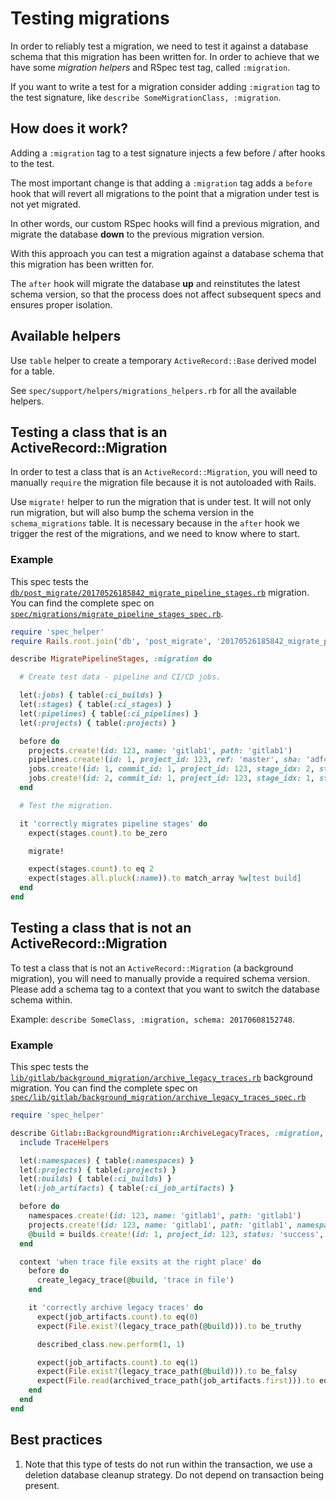 # Testing migrations

In order to reliably test a migration, we need to test it against a database
schema that this migration has been written for. In order to achieve that we
have some _migration helpers_ and RSpec test tag, called `:migration`.

If you want to write a test for a migration consider adding `:migration` tag to
the test signature, like `describe SomeMigrationClass, :migration`.

## How does it work?

Adding a `:migration` tag to a test signature injects a few before / after
hooks to the test.

The most important change is that adding a `:migration` tag adds a `before`
hook that will revert all migrations to the point that a migration under test
is not yet migrated.

In other words, our custom RSpec hooks will find a previous migration, and
migrate the database **down** to the previous migration version.

With this approach you can test a migration against a database schema that this
migration has been written for.

The `after` hook will migrate the database **up** and reinstitutes the latest
schema version, so that the process does not affect subsequent specs and
ensures proper isolation.

## Available helpers

Use `table` helper to create a temporary `ActiveRecord::Base` derived model
for a table.

See `spec/support/helpers/migrations_helpers.rb` for all the available helpers.

## Testing a class that is an ActiveRecord::Migration

In order to test a class that is an `ActiveRecord::Migration`, you will need to
manually `require` the migration file because it is not autoloaded with Rails.

Use `migrate!` helper to run the migration that is under test.  It will not only
run migration, but will also bump the schema version in the `schema_migrations`
table. It is necessary because in the `after` hook we trigger the rest of
the migrations, and we need to know where to start.

### Example

This spec tests the [`db/post_migrate/20170526185842_migrate_pipeline_stages.rb`](https://gitlab.com/gitlab-org/gitlab-ce/blob/v11.6.5/db/post_migrate/20170526185842_migrate_pipeline_stages.rb) migration. You can find the complete spec on [`spec/migrations/migrate_pipeline_stages_spec.rb`](https://gitlab.com/gitlab-org/gitlab-ce/blob/v11.6.5/spec/migrations/migrate_pipeline_stages_spec.rb).

```ruby
require 'spec_helper'
require Rails.root.join('db', 'post_migrate', '20170526185842_migrate_pipeline_stages.rb')

describe MigratePipelineStages, :migration do

  # Create test data - pipeline and CI/CD jobs.

  let(:jobs) { table(:ci_builds) }
  let(:stages) { table(:ci_stages) }
  let(:pipelines) { table(:ci_pipelines) }
  let(:projects) { table(:projects) }

  before do
    projects.create!(id: 123, name: 'gitlab1', path: 'gitlab1')
    pipelines.create!(id: 1, project_id: 123, ref: 'master', sha: 'adf43c3a')
    jobs.create!(id: 1, commit_id: 1, project_id: 123, stage_idx: 2, stage: 'build')
    jobs.create!(id: 2, commit_id: 1, project_id: 123, stage_idx: 1, stage: 'test')
  end

  # Test the migration.

  it 'correctly migrates pipeline stages' do
    expect(stages.count).to be_zero

    migrate!

    expect(stages.count).to eq 2
    expect(stages.all.pluck(:name)).to match_array %w[test build]
  end
end
```

## Testing a class that is not an ActiveRecord::Migration

To test a class that is not an `ActiveRecord::Migration` (a background migration),
you will need to manually provide a required schema version. Please add a
schema tag to a context that you want to switch the database schema within.

Example: `describe SomeClass, :migration, schema: 20170608152748`.

### Example

This spec tests the [`lib/gitlab/background_migration/archive_legacy_traces.rb`](https://gitlab.com/gitlab-org/gitlab-ce/blob/v11.6.5/lib/gitlab/background_migration/archive_legacy_traces.rb)
background migration. You can find the complete spec on 
[`spec/lib/gitlab/background_migration/archive_legacy_traces_spec.rb`](https://gitlab.com/gitlab-org/gitlab-ce/blob/v11.6.5/spec/lib/gitlab/background_migration/archive_legacy_traces_spec.rb)

```ruby
require 'spec_helper'

describe Gitlab::BackgroundMigration::ArchiveLegacyTraces, :migration, schema: 20180529152628 do
  include TraceHelpers

  let(:namespaces) { table(:namespaces) }
  let(:projects) { table(:projects) }
  let(:builds) { table(:ci_builds) }
  let(:job_artifacts) { table(:ci_job_artifacts) }

  before do
    namespaces.create!(id: 123, name: 'gitlab1', path: 'gitlab1')
    projects.create!(id: 123, name: 'gitlab1', path: 'gitlab1', namespace_id: 123)
    @build = builds.create!(id: 1, project_id: 123, status: 'success', type: 'Ci::Build')
  end

  context 'when trace file exsits at the right place' do
    before do
      create_legacy_trace(@build, 'trace in file')
    end

    it 'correctly archive legacy traces' do
      expect(job_artifacts.count).to eq(0)
      expect(File.exist?(legacy_trace_path(@build))).to be_truthy

      described_class.new.perform(1, 1)

      expect(job_artifacts.count).to eq(1)
      expect(File.exist?(legacy_trace_path(@build))).to be_falsy
      expect(File.read(archived_trace_path(job_artifacts.first))).to eq('trace in file')
    end
  end
end
```

## Best practices

1. Note that this type of tests do not run within the transaction, we use
a deletion database cleanup strategy. Do not depend on transaction being
present.
